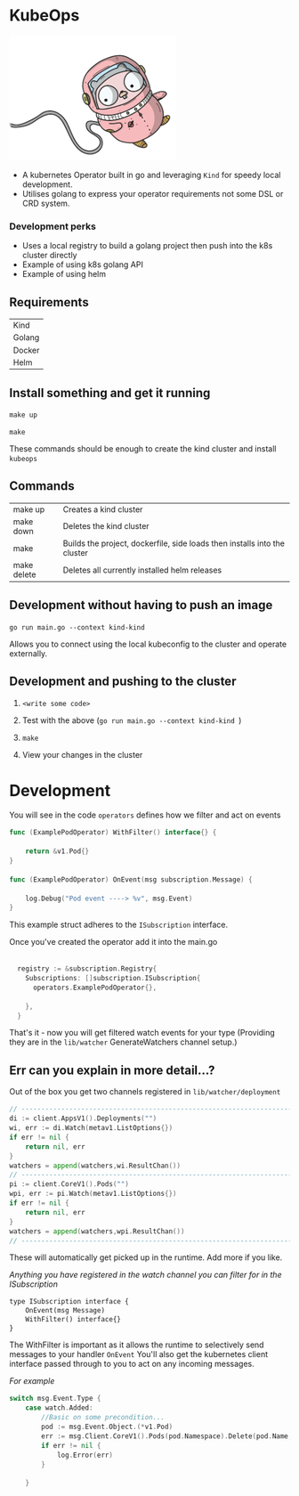 # KubeOps


<img src="image/SPACEGIRL_GOPHER.png" data-canonical-src="image/SPACEGIRL_GOPHER.png" width="300" />

- A kubernetes Operator built in go and leveraging `Kind` for speedy local development.
- Utilises golang to express your operator requirements not some DSL or CRD system.

### Development perks

- Uses a local registry to build a golang project then push into the k8s cluster directly
- Example of using k8s golang API
- Example of using helm

## Requirements

|   |
|---|
| Kind  |   
| Golang |  
| Docker |
| Helm |  


## Install something and get it running

`make up`

`make`

These commands should be enough to create the kind cluster and install `kubeops`


## Commands

|   |   |
|---|---|
| make up  | Creates a kind cluster   |
| make down | Deletes the kind cluster  |
| make | Builds the project, dockerfile, side loads then installs into the cluster |
| make delete | Deletes all currently installed helm releases  |

## Development without having to push an image

`go run main.go --context kind-kind `

Allows you to connect using the local kubeconfig to the cluster and operate externally.

## Development and pushing to the cluster

1. `<write some code> `

2. Test with the above (`go run main.go --context kind-kind `)

3. `make`

4. View your changes in the cluster

# Development

You will see in the code `operators` defines how we filter and act on events

```go
func (ExamplePodOperator) WithFilter() interface{} {

	return &v1.Pod{}
}

func (ExamplePodOperator) OnEvent(msg subscription.Message) {

	log.Debug("Pod event ----> %v", msg.Event)
}
```
This example struct adheres to the `ISubscription` interface.

Once you've created the operator add it into the main.go

```go

  registry := &subscription.Registry{
    Subscriptions: []subscription.ISubscription{
      operators.ExamplePodOperator{},

    },
  }
```

That's it - now you will get filtered watch events for your type (Providing they are in the `lib/watcher` GenerateWatchers channel setup.)


## Err can you explain in more detail...?

Out of the box you get two channels registered in `lib/watcher/deployment`

```go
// ---------------------------------------------------------------------------------------
di := client.AppsV1().Deployments("")
wi, err := di.Watch(metav1.ListOptions{})
if err != nil {
	return nil, err
}
watchers = append(watchers,wi.ResultChan())
// ----------------------------------------------------------------------------------------
pi := client.CoreV1().Pods("")
wpi, err := pi.Watch(metav1.ListOptions{})
if err != nil {
	return nil, err
}
watchers = append(watchers,wpi.ResultChan())
// ----------------------------------------------------------------------------------------
```

These will automatically get picked up in the runtime. Add more if you like.

_Anything you have registered in the watch channel you can filter for in the ISubscription_

```
type ISubscription interface {
	OnEvent(msg Message)
	WithFilter() interface{}
}

```

The WithFilter is important as it allows the runtime to selectively send messages to your handler `OnEvent`
You'll also get the kubernetes client interface passed through to you to act on any incoming messages.

_For example_

```go
switch msg.Event.Type {
	case watch.Added:
        //Basic on some precondition...
		pod := msg.Event.Object.(*v1.Pod)
		err := msg.Client.CoreV1().Pods(pod.Namespace).Delete(pod.Name,&metav1.DeleteOptions{})
		if err != nil {
			log.Error(err)
		}

	}
```